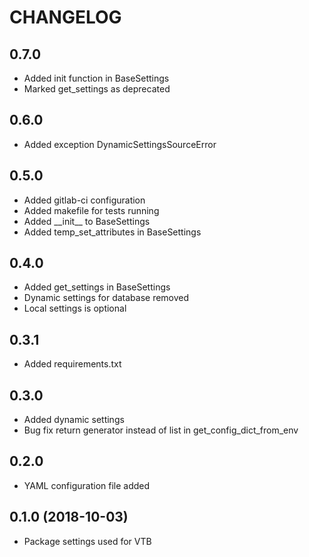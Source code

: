 CHANGELOG
=========

0.7.0
-----

- Added init function in BaseSettings
- Marked get_settings as deprecated 

0.6.0
-----

- Added exception DynamicSettingsSourceError

0.5.0
-----

- Added gitlab-ci configuration
- Added makefile for tests running
- Added \_\_init\_\_ to BaseSettings
- Added temp_set_attributes in BaseSettings

0.4.0
-----

- Added get_settings in BaseSettings
- Dynamic settings for database removed
- Local settings is optional

0.3.1
-----

- Added requirements.txt

0.3.0
-----

- Added dynamic settings
- Bug fix return generator instead of list in get_config_dict_from_env

0.2.0
-----

- YAML configuration file added

0.1.0 (2018-10-03)
-----

- Package settings used for VTB
